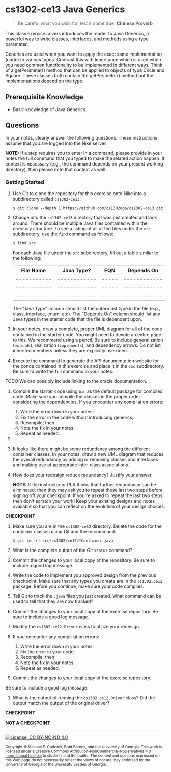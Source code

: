 # cs1302-ce13 Java Generics

> Be careful what you wish for, lest it come true.
> **Chinese Proverb**

This class exercise covers introduces the reader to Java Generics, a powerful way to write classes,
interfaces, and methods using a type parameter.

Generics are used when you want to apply the exact same implementation (code) to various types.
Contrast this with Inheritance which is used when you need common functionality to be implemented
in different ways. Think of a getPerimeter() method that can be applied to objects of type Circle
and Square. These classes both contain the getPerimeter() method but the implementations depend
on the type.

## Prerequisite Knowledge

* Basic knowledge of Java Generics.

## Questions

In your notes, clearly answer the following questions. These instructions assume that you are 
logged into the Nike server. 

**NOTE:** If a step requires you to enter in a command, please provide in your notes the full 
command that you typed to make the related action happen. If context is necessary (e.g., the 
command depends on your present working directory), then please note that context as well.

### Getting Started

1. Use Git to clone the repository for this exercise onto Nike into a subdirectory called `cs1302-ce13`:

   ```
   $ git clone --depth 1 https://github.com/cs1302uga/cs1302-ce13.git
   ```

1. Change into the `cs1302-ce13` directory that was just created and look around. There should be
   multiple Java files contained within the directory structure. To see a listing of all of the 
   files under the `src` subdirectory, use the `find` command as follows:
   
   ```
   $ find src
   ```

   For each Java file under the `src` subdirectory, fill out a table similar to the following:
   
   | File Name | Java Type? | FQN | Depends On |
   |-----------|------------|-----|------------|
   |-----------|------------|-----|------------|
   |-----------|------------|-----|------------|
   |-----------|------------|-----|------------|

   The "Java Type" column should list the outermost type in the file (e.g., class, interface, enum, etc). 
   The "Depends On" column should list any Java types in the starter code that the file
   is dependent upon.
   
1. In your notes, draw a complete, proper UML diagram for all of the code contained in the
   starter code. You might need to devote an entire page to this. We recommend using a pencil.
   Be sure to include generalization (`extends`), realization (`implements`), and 
   dependency arrows. Do not list inherited members unless they are explicitly overriden.

1. Execute the command to generate the API documentation website for the conde contained in this exercise
   and place it in the `doc` subdirectory. Be sure to write the full command in your notes.

TODO:We can possibly include linking to the oracle documentation.

1. Compile the starter code using `bin` as the default package for compiled code. Make sure you compile
   the classes in the proper order considering the dependencies. If you encounter any compilation
   errors:
   
   1. Write the error down in your notes;
   1. Fix the error in the code without introducing generics;
   1. Recompile; then
   1. Note the fix in your notes.
   1. Repeat as needed.
   
1. 


1. It looks like there might be some redundancy among the different container classes.
   In your notes, draw a new UML diagram that reduces the overall redundancy by adding
   or removing classes and interfaces and making use of appropriate inter-class
   associations. 
   
1. How does your redesign reduce redundancy? Justify your answer. 

   **NOTE:** If the instructor or PLA thinks that further redundancy can be eliminated, then 
   they may ask you to repeat these last two steps before signing off your checkpoint. If you're 
   asked to repeat the last two steps, then don't scratch your work! Keep your existing designs
   and notes available so that you can reflect on the evolution of your design choices.

**CHECKPOINT**

1. Make sure you are in the `cs1302-ce12` directory. Delete the code for the container classes 
   using Git and the `rm` command:
   
   ```
   $ git rm -rf src/cs1302/ce12/*Container.java
   ```
   
1. What is the complete output of the Git `status` command?

1. Commit the changes to your local copy of the repository. 
   Be sure to include a good log message.

1. Write the code to implement you approved design from the previous checkpoint. 
   Make sure that any types you create are in the `cs1302.ce12` package. 
   Before you continue, make sure your code compiles.
   
1. Tell Git to track the `.java` files you just created.
   What command can be used to tell that they are now tracked?
   
1. Commit the changes to your local copy of the exercise repository.
   Be sure to include a good log message.
   
1. Modify the `cs1302.ce12.Driver` class to utilize your redesign.

1. If you encounter any compililation errors:

   1. Write the error down in your notes;
   1. Fix the error in your code;
   1. Recompile; then
   1. Note the fix in your notes.
   1. Repeat as needed.

1. Commit the changes to your local copy of the exercise repository.

Be sure to include a good log message.

1. What is the output of running the `cs1302.ce12.Driver` class?
   Did the output match the output of the original driver?

**CHECKPOINT**


**NOT A CHECKPOINT**

<hr/>

[![License: CC BY-NC-ND 4.0](https://img.shields.io/badge/License-CC%20BY--NC--ND%204.0-lightgrey.svg)](http://creativecommons.org/licenses/by-nc-nd/4.0/)

<small>
Copyright &copy; Michael E. Cotterell, Brad Barnes, and the University of Georgia.
This work is licensed under a <a rel="license" href="http://creativecommons.org/licenses/by-nc-nd/4.0/">Creative Commons Attribution-NonCommercial-NoDerivatives 4.0 International License</a> to students and the public.
The content and opinions expressed on this Web page do not necessarily reflect the views of nor are they endorsed by the University of Georgia or the University System of Georgia.
</small>
